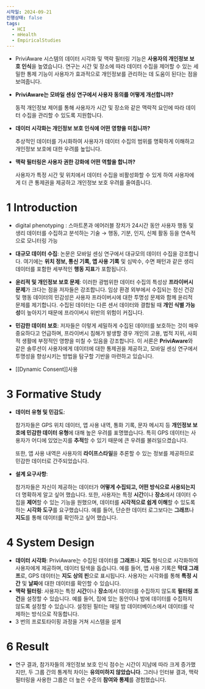 ```yaml
---
시작일: 2024-09-21
진행상태: false
tags:
  - HCI
  - mHealth
  - EmpiricalStudies
---
```

- PriviAware 시스템의 데이터 시각화 및 맥락 필터링 기능은 **사용자의 개인정보 보호 인식**을 높였습니다. 연구는 시간 및 장소에 따라 데이터 수집을 제어할 수 있는 세밀한 통제 기능이 사용자가 효과적으로 개인정보를 관리하는 데 도움이 된다는 점을 보여줍니다.
    
- **PriviAware는 모바일 센싱 연구에서 사용자 동의를 어떻게 개선합니까?**
    
    동적 개인정보 제어를 통해 사용자가 시간 및 장소와 같은 맥락적 요인에 따라 데이터 수집을 관리할 수 있도록 지원합니다.
    
- **데이터 시각화는 개인정보 보호 인식에 어떤 영향을 미칩니까?**
    
    추상적인 데이터를 가시화하여 사용자가 데이터 수집의 범위를 명확하게 이해하고 개인정보 보호에 대한 우려를 높입니다.
    
- **맥락 필터링은 사용자 권한 강화에 어떤 역할을 합니까?**
    
    사용자가 특정 시간 및 위치에서 데이터 수집을 비활성화할 수 있게 하여 사용자에게 더 큰 통제권을 제공하고 개인정보 보호 우려를 줄여줍니다.
    

# 1 Introduction

- digital phenotyping : 스마트폰과 에어러블 장치가 24시간 동안 사용자 행동 및 생리 데이터를 수집하고 분석하는 기술 → 행동, 기분, 인지, 신체 활동 등을 연속적으로 모니터링 가능
- **대규모 데이터 수집**: 논문은 모바일 센싱 연구에서 대규모의 데이터 수집을 강조합니다. 여기에는 **위치 정보, 통신 기록, 앱 사용 기록** 및 심박수, 수면 패턴과 같은 생리 데이터를 포함한 세부적인 **행동 지표**가 포함됩니다.
- **윤리적 및 개인정보 보호 문제**: 이러한 광범위한 데이터 수집의 특성상 **프라이버시 문제**가 크다는 점을 저자들은 강조합니다. 임상 환경 외부에서 수집되는 정신 건강 및 행동 데이터의 민감성은 사용자 프라이버시에 대한 투명성 문제와 함께 윤리적 문제를 제기합니다. 수집된 데이터는 다른 센서 데이터와 결합될 때 **개인 식별 가능성**이 높아지기 때문에 프라이버시 위반의 위험이 커집니다.
- **민감한 데이터 보호**: 저자들은 이렇게 세밀하게 수집된 데이터를 보호하는 것이 매우 중요하다고 언급하며, 프라이버시 침해가 발생할 경우 개인의 고용, 법적 지위, 사회적 생활에 부정적인 영향을 미칠 수 있음을 강조합니다. 이 서론은 **PriviAware**와 같은 솔루션이 사용자에게 데이터에 대한 통제권을 제공하고, 모바일 센싱 연구에서 투명성을 향상시키는 방법을 탐구할 기반을 마련하고 있습니다.

- [[Dynamic Consent]]사용

# 3 Formative Study

- **데이터 유형 및 민감도**:
    
    참가자들은 GPS 위치 데이터, 앱 사용 내역, 통화 기록, 문자 메시지 등 **개인정보 보호에 민감한 데이터 유형**에 대해 높은 우려를 표명했습니다. 특히 GPS 데이터는 사용자가 어디에 있었는지를 **추적**할 수 있기 때문에 큰 우려를 불러일으켰습니다.
    
    또한, 앱 사용 내역은 사용자의 **라이프스타일**을 추론할 수 있는 정보를 제공하므로 민감한 데이터로 간주되었습니다.
    
- **설계 요구사항**:
    
    참가자들은 자신이 제공하는 데이터가 **어떻게 수집되고, 어떤 방식으로 사용되는지** 더 명확하게 알고 싶어 했습니다. 또한, 사용자는 특정 **시간**이나 **장소**에서 데이터 수집을 **제어**할 수 있는 기능을 원했으며, 데이터를 **시각적으로 쉽게 이해**할 수 있도록 하는 **시각화 도구**를 요구했습니다. 예를 들어, 단순한 데이터 로그보다는 **그래프**나 **지도**를 통해 데이터를 확인하고 싶어 했습니다.
    

# 4 System Design

- **데이터 시각화**: PriviAware는 수집된 데이터를 **그래프**나 **지도** 형식으로 시각화하여 사용자에게 제공하며, 데이터 탐색을 돕습니다. 예를 들어, 앱 사용 기록은 **막대 그래프**로, GPS 데이터는 **지도 상의 핀**으로 표시됩니다. 사용자는 시각화를 통해 **특정 시간** 및 **날짜**에 대한 데이터를 확인할 수 있습니다.
- **맥락 필터링**: 사용자는 특정 **시간**이나 **장소**에서 데이터를 수집하지 않도록 **필터링 조건**을 설정할 수 있습니다. 예를 들어, 집에 있는 동안이나 밤에 데이터를 수집하지 않도록 설정할 수 있습니다. 설정된 필터는 매일 밤 데이터베이스에서 데이터를 삭제하는 방식으로 작동합니다.
- 3 번의 프로토타이핑 과정을 거쳐 시스템을 설계

# 6 Result

- 연구 결과, 참가자들의 개인정보 보호 인식 점수는 시간이 지남에 따라 크게 증가했지만, 두 그룹 간의 통계적 차이는 **유의미하지 않았습니다**. 그러나 인터뷰 결과, 맥락 필터링을 사용한 그룹은 더 높은 수준의 **참여와 통제**를 경험했습니다.